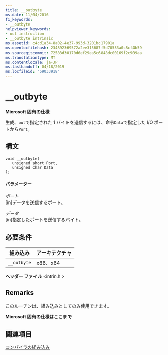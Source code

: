 ```yaml
---
title: __outbyte
ms.date: 11/04/2016
f1_keywords:
- __outbyte
helpviewer_keywords:
- out instruction
- __outbyte intrinsic
ms.assetid: c4cd1a34-8a02-4e37-993d-3201bc17901a
ms.openlocfilehash: 234892369572a2ee315687f5d70533a0c8cf4b59
ms.sourcegitcommit: 72583d30170d6ef29ea5c6848dc00169f2c909aa
ms.translationtype: MT
ms.contentlocale: ja-JP
ms.lasthandoff: 04/18/2019
ms.locfileid: "59033918"
---
```

# <a name="outbyte"></a>__outbyte

**Microsoft 固有の仕様**

生成、`out`で指定された 1 バイトを送信するには、命令`Data`で指定した I/O ポートから`Port`。

## <a name="syntax"></a>構文

```
void __outbyte(
   unsigned short Port,
   unsigned char Data
);
```

#### <a name="parameters"></a>パラメーター

*ポート*<br/>
[in]データを送信するポート。

*データ*<br/>
[in]指定したポートを送信するバイト。

## <a name="requirements"></a>必要条件

|組み込み|アーキテクチャ|
|---------------|------------------|
|`__outbyte`|x86、x64|

**ヘッダー ファイル** \<intrin.h >

## <a name="remarks"></a>Remarks

このルーチンは、組み込みとしてのみ使用できます。

**Microsoft 固有の仕様はここまで**

## <a name="see-also"></a>関連項目

[コンパイラの組み込み](../intrinsics/compiler-intrinsics.md)